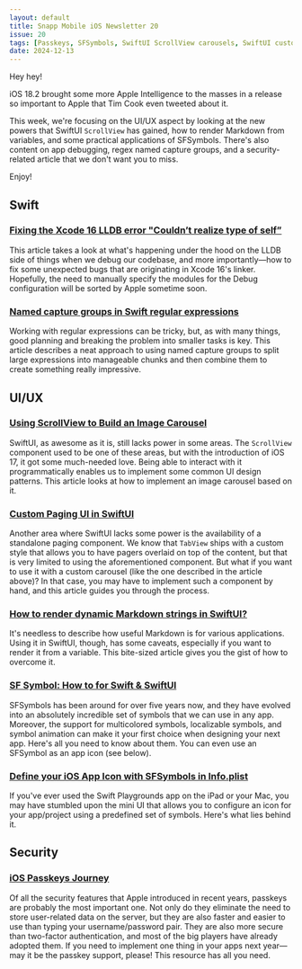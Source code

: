 ```yaml
---
layout: default
title: Snapp Mobile iOS Newsletter 20
issue: 20
tags: [Passkeys, SFSymbols, SwiftUI ScrollView carousels, SwiftUI custom pager, LLDB hinting]
date: 2024-12-13
---
```


Hey hey!

iOS 18.2 brought some more Apple Intelligence to the masses in a release so important to Apple that Tim Cook even tweeted about it.

This week, we're focusing on the UI/UX aspect by looking at the new powers that SwiftUI `ScrollView` has gained, how to render Markdown from variables, and some practical applications of SFSymbols. There's also content on app debugging, regex named capture groups, and a security-related article that we don't want you to miss.

Enjoy!

## Swift

### [Fixing the Xcode 16 LLDB error "Couldn’t realize type of self”](https://www.danielemargutti.com/2024/12/06/xcode16-couldnt-realize-type-of-self)

This article takes a look at what's happening under the hood on the LLDB side of things when we debug our codebase, and more importantly—how to fix some unexpected bugs that are originating in Xcode 16's linker. Hopefully, the need to manually specify the modules for the Debug configuration will be sorted by Apple sometime soon.

### [Named capture groups in Swift regular expressions](https://www.polpiella.dev/named-capture-groups-in-swift-regular-expressions/)

Working with regular expressions can be tricky, but, as with many things, good planning and breaking the problem into smaller tasks is key. This article describes a neat approach to using named capture groups to split large expressions into manageable chunks and then combine them to create something really impressive.

## UI/UX

### [Using ScrollView to Build an Image Carousel](https://www.appcoda.com/scrollview-paging/)

SwiftUI, as awesome as it is, still lacks power in some areas. The `ScrollView` component used to be one of these areas, but with the introduction of iOS 17, it got some much-needed love. Being able to interact with it programmatically enables us to implement some common UI design patterns. This article looks at how to implement an image carousel based on it.

### [Custom Paging UI in SwiftUI](https://betterprogramming.pub/custom-paging-ui-in-swiftui-13f1347cf529)

Another area where SwiftUI lacks some power is the availability of a standalone paging component. We know that `TabView` ships with a custom style that allows you to have pagers overlaid on top of the content, but that is very limited to using the aforementioned component. But what if you want to use it with a custom carousel (like the one described in the article above)? In that case, you may have to implement such a component by hand, and this article guides you through the process.

### [How to render dynamic Markdown strings in SwiftUI?](https://antran.app/2024/swiftui_text_markdown/)

It's needless to describe how useful Markdown is for various applications. Using it in SwiftUI, though, has some caveats, especially if you want to render it from a variable. This bite-sized article gives you the gist of how to overcome it.

### [SF Symbol: How to for Swift & SwiftUI](https://www.avanderlee.com/swift/sf-symbol-guide/)

SFSymbols has been around for over five years now, and they have evolved into an absolutely incredible set of symbols that we can use in any app. Moreover, the support for multicolored symbols, localizable symbols, and symbol animation can make it your first choice when designing your next app. Here's all you need to know about them. You can even use an SFSymbol as an app icon (see below).

### [Define your iOS App Icon with SFSymbols in Info.plist](https://medium.com/@eskilsviggum/define-your-ios-app-icon-with-sfsymbols-in-info-plist-c8a1dfc6fc93)

If you've ever used the Swift Playgrounds app on the iPad or your Mac, you may have stumbled upon the mini UI that allows you to configure an icon for your app/project using a predefined set of symbols. Here's what lies behind it.

## Security

### [iOS Passkeys Journey](https://blog.devgenius.io/ios-passkeys-journey-cb7c862c1829)

Of all the security features that Apple introduced in recent years, passkeys are probably the most important one. Not only do they eliminate the need to store user-related data on the server, but they are also faster and easier to use than typing your username/password pair. They are also more secure than two-factor authentication, and most of the big players have already adopted them. If you need to implement one thing in your apps next year—may it be the passkey support, please! This resource has all you need.
